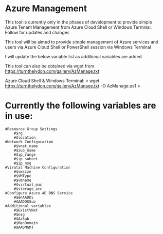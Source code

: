 # Azure Management
This tool is currently only in the phases of development to provide simple Azure Tenant Management from Azure Cloud Shell or Windows Terminal. Follow for updates and changes

This tool will be aimed to provide simple management of Azure services and users via Azure Cloud Shell or PowerShell session via Windows Terminal

I will update the below variable list as additional variables are added

This tool can also be obtained via wget from https://turnthelydon.com/gallery/AzManage.txt

Azure Cloud Shell & Windows Terminal: < wget https://turnthelydon.com/gallery/AzManage.txt -O AzManage.ps1 >

# Currently the following variables are in use:
    #Resource Group Settings
        #$rg
        #$location
    #Network Configuration
        #$vnet_name
        #$sub_name
        #$ip_range
        #$ip_subnet
        #$ip_nsg
    #Virutal Machine Configuration
        #$vmsize
        #$VMType
        #$vmname
        #$virtual_mac
        #$storage_acc
    #Configure Azure AD DNS Service
        #$enAADDS
        #$AADDSSub
    #Additional variables
        #$ExistVNet
        #$nsg
        #$AzSub
        #$ManDomain
        #$AADMGMT
